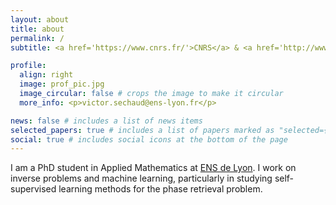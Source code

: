 ```yaml
---
layout: about
title: about
permalink: /
subtitle: <a href='https://www.cnrs.fr/'>CNRS</a> & <a href='http://www.ens-lyon.fr/'>ENS de Lyon</a>

profile:
  align: right
  image: prof_pic.jpg
  image_circular: false # crops the image to make it circular
  more_info: <p>victor.sechaud@ens-lyon.fr</p>

news: false # includes a list of news items
selected_papers: true # includes a list of papers marked as "selected={true}"
social: true # includes social icons at the bottom of the page
---
```


I am a PhD student in Applied Mathematics at [ENS de Lyon](http://www.ens-lyon.fr/). I work on inverse problems and machine learning, particularly in studying self-supervised learning methods for the phase retrieval problem. 